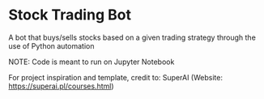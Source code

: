 # Stock Trading Bot
 A bot that buys/sells stocks based on a given trading strategy through the use of Python automation
 
 NOTE: Code is meant to run on Jupyter Notebook 

For project inspiration and template, credit to: SuperAI (Website: https://superai.pl/courses.html)
